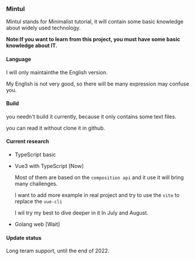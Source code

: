 ### Mintul

Mintul stands for Minimalist tutorial, it will contain some basic knowledge about widely used technology.

**Note:If you want to learn from this project, you must have some basic knowledge about IT.**

#### Language

I will only maintainthe the English version.

My English is not very good, so there will be many expression may confuse you.

#### Build

you needn't build it currently, because it only contains some text files.

you can read it without clone it in github.

#### Current research

* TypeScript basic

* Vue3 with TypeScript [Now]

  Most of them are based on the `composition api` and it use it will bring many challenges.

  I want to add more example in real project and try to use the `vite` to replace the `vue-cli`

  I wil try my best to dive deeper in it In July and August.

* Golang web [Wait]

#### Update status

Long teram support, until the end of 2022.
